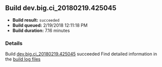 ## Build dev.big.ci_20180219.425045
- **Build result:** `succeeded`
- **Build queued:** 2/19/2018 12:11:18 PM
- **Build duration:** 7.16 minutes
### Details
Build [dev.big.ci_20180219.425045](https://winappstudio.visualstudio.com/web/build.aspx?pcguid=a4ef43be-68ce-4195-a619-079b4d9834c2&builduri=vstfs%3a%2f%2f%2fBuild%2fBuild%2f25045) succeeded
Find detailed information in the [build log files](https://uwpctdiags.blob.core.windows.net/buildlogs/dev.big.ci_20180219.425045_logs.zip)
